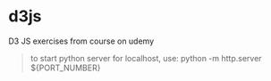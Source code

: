 # d3js
D3 JS exercises from course on udemy

> to start python server for localhost, use:
python -m http.server ${PORT_NUMBER}
